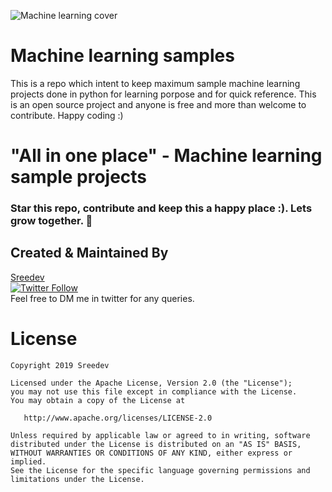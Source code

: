 ![Machine learning cover](https://p0.pxfuel.com/preview/729/37/117/advanced-ai-anatomy-artificial.jpg)
# Machine learning samples
This is a repo which intent to keep maximum sample machine learning projects done in python for learning porpose and for quick reference. This is an open source project and anyone is free and more than welcome to contribute. Happy coding :)

# "All in one place" - Machine learning sample projects

### Star this repo, contribute and keep this a happy place :). Lets grow together. 💚

## Created & Maintained By
[Sreedev](http://www.thelifeimprovised.com/)<br />
[![Twitter Follow](https://img.shields.io/twitter/follow/sreedevr5?label=sreedev&style=social)](https://twitter.com/Sreedevr5)<br />
Feel free to DM me in twitter for any queries.

License
=======

    Copyright 2019 Sreedev

    Licensed under the Apache License, Version 2.0 (the "License");
    you may not use this file except in compliance with the License.
    You may obtain a copy of the License at

       http://www.apache.org/licenses/LICENSE-2.0

    Unless required by applicable law or agreed to in writing, software
    distributed under the License is distributed on an "AS IS" BASIS,
    WITHOUT WARRANTIES OR CONDITIONS OF ANY KIND, either express or implied.
    See the License for the specific language governing permissions and
    limitations under the License.

